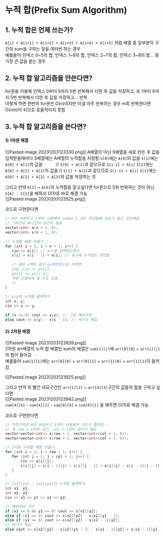 # 누적 합(Prefix Sum Algorithm)

## 1. 누적 합은 언제 쓰는가?

`A[i] + A[i+1] + A[i+2] + A[i+3] + A[i+4] + A[i+5]` 처럼 배열 중 일부분의 구간의 sum을 구하는 일을 여러번 하는 경우  
예를들어 인덱스 0~5의 합, 인덱스 1~6의 합, 인덱스 2~7의 합, 인덱스 3~8의 합... 중 가장 큰 값을 묻는 경우


## 2. 누적 합 알고리즘을 안쓴다면?

for문을 이용해 인덱스 0부터 5까지 5번 반복해서 더한 후 값을 저장하고, 또 1부터 6까지 5번 반복해서 더한 후 값을 저장하고... 반복  
이렇게 하면 한번의 for문은 O(n)이지만 이걸 자주 반복하는 경우 m회 반복한다면 O(nm)이 되므로 효율적이지 못함


## 3. 누적 합 알고리즘을 쓴다면?

#### 1) 1차원 배열
![[Pasted image 20231203123330.png]]
A배열이 아닌 S배열을 새로 만든 후 값을 입력받을때마다 S배열에는 A배열의 누적합을 저장함
`S[0]`에는 `A[0]`의 값을
`S[1]`에는 `A[0] + A[1]`의 값을           // `S[0] + A[1]`과 같으므로 `S[i-1] + A[i]`
`S[2]`에는 `A[0] + A[1] + A[2]`의 값을 // `S[1] + A[2]`과 같으므로 `S[i-1] + A[i]`
`S[3]`에는 `A[0] + A[1] + A[2] + A[3]`의 값을 저장하는 것

그리고 만약 `A[2]` ~ `A[6]`의 누적합을 알고싶다면 for문으로 5회 반복하는 것이 아닌  
`S[6] - S[1]`을 해줘서 O(1)로 바로 해결 가능  
![[Pasted image 20231203123525.png]]

코드로 구현한다면  
```C++
// 0은 비워두고 1부터 사용해야 index-1 코드 작성할때 코드가 짧고 단순해짐
// 그러므로 N+1칸의 공간이 필요
vector<int> a(n + 1, 0);
vector<int> s(n + 1, 0);
 
// 누적합 배열 만들기    
for (int i = 1; i < n + 1; i++) {
   cin >> a[i]; // arr을 입력받으면서
   s[i] = s[i - 1] + a[i]; // 동시에 누적합도 연산함
   
   /* 혹은 a벡터 없이 ps벡터만으로 쓰려면 
   std::cin >> ps[i];
   ps[i] += ps[i-1]; 
   처럼 간결하게 쓸 수도 있음
   */
}
 
// x~y의 누적합 출력하기
int x, y;
cin >> x >> y;
 
if (x <= 0) cout << s[y]; // 그냥 예외처리
else cout << s[y] - s[x - 1]; // 여기가 핵심
```

#### 2) 2차원 배열
![[Pasted image 20231203123839.png]]  
2차원 arr배열의 누적 합 배열인 sum의 배열은 `sum[i][j]`에 `arr[0][0]` ~ `arr[i][j]`의 합이 들어감  
예를들어 `sum[1][1]`에는 `arr[0][0]` + `arr[0][1]` + `arr[1][0]` + `arr[1][1]`이 들어감  

![[Pasted image 20231203123925.png]]

그리고 만약 위 빨간 네모구간인 `arr[1][2]` ~ `arr[4][4]`구간의 값들의 합을 구하고 싶다면  
![[Pasted image 20231203123942.png]]  
`sum[4][4]` - `sum[4][1]` - `sum[0][4]` + `sum[0][1]` 을 해주면 O(1)로 해결 가능

코드로 구현한다면
```C++
// 마찬가지로 0은 비워두고 1부터 사용해야 코드가 짧아짐
// 즉 row + 1칸의 공간, col + 1칸의 공간이 필요
vector<vector<int>> a(row + 1, vector<int>(col + 1, 0));
vector<vector<int>> s(row + 1, vector<int>(col + 1, 0));

// 2차원 누적합 배열 만들기
for (int i = 1; i < row + 1; i++) {
   for (int j = 1; j < col + 1; j++) {
       cin >> a[i][j];
       s[i][j] = s[i - 1][j] + s[i][j - 1] + a[i][j] - s[i - 1][j - 1];
   }
}

// [x1][y1] ~ [x2][y2]의 누적합 출력하기
int x1, y1;
int x2, y2;
cin >> x1 >> y1 >> x2 >> y2;

// 예외처리 구간
if (x1 <= 0 && y1 <= 0) cout << s[x2][y2];
else if (x1 <= 0) cout << s[x2][y2] - s[x2][y1 - 1];
else if (y1 <= 0) cout << s[x2][y2] - s[x1 - 1][y2];
// 여기가 핵심
else cout << s[x2][y2] - s[x2][y1 - 1] - s[x1 - 1][y2] + s[x1 - 1][y1 - 1];
```